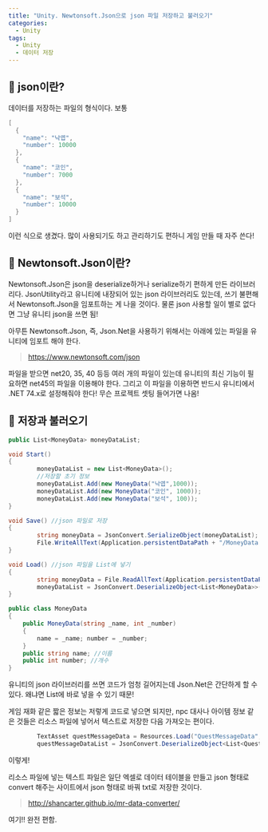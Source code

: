 ```yaml
---
title: "Unity. Newtonsoft.Json으로 json 파일 저장하고 불러오기"
categories:
  - Unity
tags:
  - Unity
  - 데이터 저장
---
```


## 🌟 json이란?

데이터를 저장하는 파일의 형식이다. 보통

```c#
[
  {
    "name": "낙엽",
    "number": 10000
  },
  {
    "name": "코인",
    "number": 7000
  },
  {
    "name": "보석",
    "number": 10000
  }
]
```

이런 식으로 생겼다. 많이 사용되기도 하고 관리하기도 편하니 게임 만들 때 자주 쓴다!

## 🌟 Newtonsoft.Json이란?

Newtonsoft.Json은 json을 deserialize하거나 serialize하기 편하게 만든 라이브러리다. JsonUtility라고 유니티에 내장되어 있는 json 라이브러리도 있는데, 쓰기 불편해서 Newtonsoft.Json을 임포트하는 게 나을 것이다. 물론 json 사용할 일이 별로 없다면 그냥 유니티 json을 쓰면 됨!

아무튼 Newtonsoft.Json, 즉, Json.Net을 사용하기 위해서는 아래에 있는 파일을 유니티에 임포트 해야 한다.

> <https://www.newtonsoft.com/json>

파일을 받으면 net20, 35, 40 등등 여러 개의 파일이 있는데 유니티의 최신 기능이 필요하면 net45의 파일을 이용해야 한다. 그리고 이 파일을 이용하면 반드시 유니티에서 .NET 74.x로 설정해줘야 한다! 무슨 프로젝트 셋팅 들어가면 나옴!

## 🌟 저장과 불러오기

```c#
public List<MoneyData> moneyDataList;

void Start()
{
        moneyDataList = new List<MoneyData>();
        //저장할 초기 정보
        moneyDataList.Add(new MoneyData("낙엽",1000));
        moneyDataList.Add(new MoneyData("코인", 1000));
        moneyDataList.Add(new MoneyData("보석", 100));
}

void Save() //json 파일로 저장
{
        string moneyData = JsonConvert.SerializeObject(moneyDataList);
        File.WriteAllText(Application.persistentDataPath + "/MoneyData.json", moneyData);
}

void Load() //json 파일을 List에 넣기
{
        string moneyData = File.ReadAllText(Application.persistentDataPath + "/MoneyData.json");
        moneyDataList = JsonConvert.DeserializeObject<List<MoneyData>>(moneyData);
}

public class MoneyData
{
    public MoneyData(string _name, int _number)
    {
        name = _name; number = _number;
    }
    public string name; //이름
    public int number; //개수
}
```

유니티의 json 라이브러리를 쓰면 코드가 엄청 길어지는데 Json.Net은 간단하게 할 수 있다. 왜냐면 List에 바로 넣을 수 있기 때문! 

게임 재화 같은 짧은 정보는 저렇게 코드로 넣으면 되지만, npc 대사나 아이템 정보 같은 것들은 리소스 파일에 넣어서 텍스트로 저장한 다음 가져오는 편이다.

```c#
        TextAsset questMessageData = Resources.Load("QuestMessageData", typeof(TextAsset)) as TextAsset;
        questMessageDataList = JsonConvert.DeserializeObject<List<QuestMessageData>>(questMessageData.ToString());
```

이렇게!

리소스 파일에 넣는 텍스트 파일은 일단 엑셀로 데이터 테이블을 만들고 json 형태로 convert 해주는 사이트에서 json 형태로 바꿔 txt로 저장한 것이다.

> <http://shancarter.github.io/mr-data-converter/>

여기!! 완전 편함.